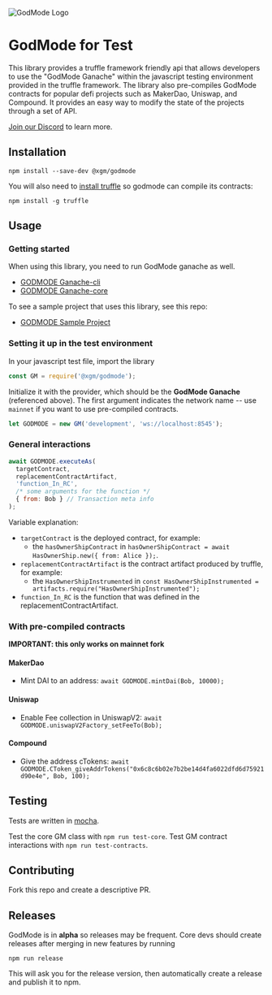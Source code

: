 ![GodMode Logo](https://godmode-public-assets.s3.amazonaws.com/godmode_logo.jpg)

# GodMode for Test

This library provides a truffle framework friendly api that allows developers to use the "GodMode Ganache" within the javascript testing environment provided in the truffle framework. The library also pre-compiles GodMode contracts for popular defi projects such as MakerDao, Uniswap, and Compound. It provides an easy way to modify the state of the projects through a set of API.

[Join our Discord](https://discord.gg/UPpgH2w) to learn more.

## Installation

`npm install --save-dev @xgm/godmode`

You will also need to [install truffle](https://www.npmjs.com/package/truffle) so godmode can compile its contracts:

`npm install -g truffle`

## Usage

### Getting started

When using this library, you need to run GodMode ganache as well.

- [GODMODE Ganache-cli](https://github.com/xGodMode/godmode-ganache-cli)
- [GODMODE Ganache-core](https://github.com/xGodMode/godmode-ganache-core)

To see a sample project that uses this library, see this repo:

- [GODMODE Sample Project](https://github.com/xGodMode/godmode-sample-project)

### Setting it up in the test environment

In your javascript test file, import the library

```js
const GM = require('@xgm/godmode');
```

Initialize it with the provider, which should be the **GodMode Ganache** (referenced above). The first argument indicates the network name -- use `mainnet` if you want to use pre-compiled contracts.

```js
let GODMODE = new GM('development', 'ws://localhost:8545');
```

### General interactions

```javascript
await GODMODE.executeAs(
  targetContract,
  replacementContractArtifact,
  'function_In_RC',
  /* some arguments for the function */
  { from: Bob } // Transaction meta info
);
```

Variable explanation:

- `targetContract` is the deployed contract, for example:
  - the `hasOwnerShipContract` in `hasOwnerShipContract = await HasOwnerShip.new({ from: Alice });`.
- `replacementContractArtifact` is the contract artifact produced by truffle, for example:
  - the `HasOwnerShipInstrumented` in `const HasOwnerShipInstrumented = artifacts.require("HasOwnerShipInstrumented");`
- `function_In_RC` is the function that was defined in the replacementContractArtifact.

### With pre-compiled contracts

**IMPORTANT: this only works on mainnet fork**

#### MakerDao

- Mint DAI to an address: `await GODMODE.mintDai(Bob, 10000);`

#### Uniswap

- Enable Fee collection in UniswapV2: `await GODMODE.uniswapV2Factory_setFeeTo(Bob);`

#### Compound

- Give the address cTokens: `await GODMODE.CToken_giveAddrTokens("0x6c8c6b02e7b2be14d4fa6022dfd6d75921d90e4e", Bob, 100); `

## Testing

Tests are written in [mocha](https://mochajs.org/).

Test the core GM class with `npm run test-core`.
Test GM contract interactions with `npm run test-contracts`.

## Contributing

Fork this repo and create a descriptive PR.

## Releases

GodMode is in **alpha** so releases may be frequent.
Core devs should create releases after merging in new features by running

`npm run release`

This will ask you for the release version, then automatically create a release and publish it to npm.
